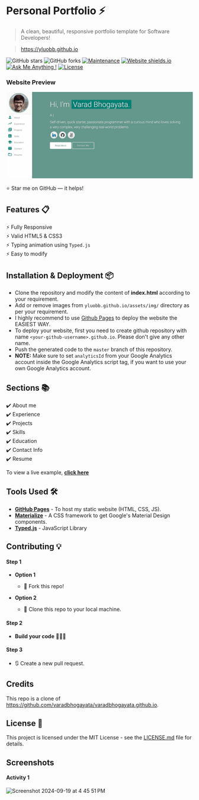 # Personal Portfolio ⚡️ 
> A clean, beautiful, responsive portfolio template for Software Developers!

> https://yluobb.github.io

![GitHub stars](https://img.shields.io/github/stars/yluobb/yluobb.github.io) 
![GitHub forks](https://img.shields.io/github/forks/yluobb/yluobb.github.io)
[![Maintenance](https://img.shields.io/badge/maintained-yes-green.svg)](https://github.com/yluobb/yluobb.github.io/commits/main)
[![Website shields.io](https://img.shields.io/badge/website-up-yellow)](http://yluobb.github.io/)
[![Ask Me Anything !](https://img.shields.io/badge/ask%20me-linkedin-1abc9c.svg)](https://www.linkedin.com/in/bonnie-luo-yilin/)
[![License](http://img.shields.io/:license-mit-blue.svg?style=flat-square)](http://badges.mit-license.org)

### Website Preview
<p align="center"> 
  <kbd>
    <a href="https://yluobb.github.io" target="_blank"><img src="examples/preview.gif">
  </a>
  </kbd>
</p>

:star: Star me on GitHub — it helps!

## Features 📋
⚡️ Fully Responsive\
⚡️ Valid HTML5 & CSS3\
⚡️ Typing animation using `Typed.js`\
⚡️ Easy to modify

## Installation & Deployment 📦
- Clone the repository and modify the content of <b>index.html</b> according to your requirement.
- Add or remove images from `yluobb.github.io/assets/img/` directory as per your requirement.
- I highly recommend to use [Github Pages](https://create-react-app.dev/docs/deployment/#github-pages) to deploy the website the EASIEST WAY.
- To deploy your website, first you need to create github repository with name `<your-github-username>.github.io`. Please don't give any other name.
- Push the generated code to the `master` branch of this repository.
- <b>NOTE:</b> Make sure to set `analyticsId` from your Google Analytics account inside the Google Analytics script tag, if you want to use your own Google Analytics account.

## Sections 📚
✔️ About me\
✔️ Experience\
✔️ Projects \
✔️ Skills \
✔️ Education\
✔️ Contact Info\
✔️ Resume

To view a live example, **[click here](https://yluobb.github.io/)**

## Tools Used 🛠️
* [<b>GitHub Pages</b>](https://create-react-app.dev/docs/deployment/#github-pages) - To host my static website (HTML, CSS, JS).
* [<b>Materialize</b>](https://materializecss.com/) - A CSS framework to get Google's Material Design components.
* [<b>Typed.js</b>](https://mattboldt.com/demos/typed-js/) - JavaScript Library

## Contributing 💡
#### Step 1

- **Option 1**
    - 🍴 Fork this repo!

- **Option 2**
    - 👯 Clone this repo to your local machine.


#### Step 2

- **Build your code** 🔨🔨🔨

#### Step 3

- 🔃 Create a new pull request.

## Credits
This repo is a clone of https://github.com/varadbhogayata/varadbhogayata.github.io.

## License 📄
This project is licensed under the MIT License - see the [LICENSE.md](./LICENSE) file for details.

## Screenshots
#### Activity 1
![Screenshot 2024-09-19 at 4 45 51 PM](https://github.com/user-attachments/assets/04952436-c073-483b-9aad-0362b869b298)

